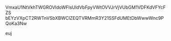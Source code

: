 VmxaU1NtVkhTWGROVldoWFlsUldVbFpyVWtOVVJrVjVUbGM1VDFKdVFYcFZS
bEYzVXpCT2RWTnVSbXBWClZEQTVRMmR3Y21SSFdUMEtDbWwwWnc9PQoKa3Nw

euj